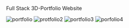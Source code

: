 Full Stack 3D-Portfolio Website

![portfolio](https://github.com/isinghabhishek/3D_portfolioWebsite/assets/91690267/f0e34e76-de9f-4fb2-ac1b-0aa6d679e527)
![protfolio2](https://github.com/isinghabhishek/3D_portfolioWebsite/assets/91690267/56d727c8-ac93-4569-a623-d02f61d58802)
![portfolio3](https://github.com/isinghabhishek/3D_portfolioWebsite/assets/91690267/197d0123-7013-42dc-bc13-2e224d1ec9b4)
![porfolio4](https://github.com/isinghabhishek/3D_portfolioWebsite/assets/91690267/f13b2aa6-482b-48cb-afef-7bd6a2385601)
